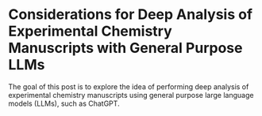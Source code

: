 # Considerations for Deep Analysis of Experimental Chemistry Manuscripts with General Purpose LLMs

The goal of this post is to explore the idea of performing deep analysis of experimental chemistry manuscripts using general purpose large language models (LLMs), such as ChatGPT.